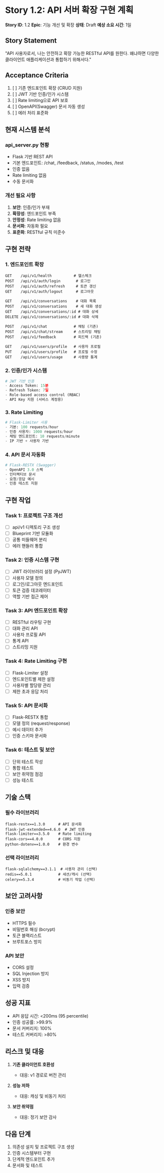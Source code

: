 # Story 1.2: API 서버 확장 구현 계획

**Story ID**: 1.2
**Epic**: 기능 개선 및 확장
**상태**: Draft
**예상 소요 시간**: 1일

## Story Statement
"API 사용자로서, 나는 안전하고 확장 가능한 RESTful API를 원한다. 왜냐하면 다양한 클라이언트 애플리케이션과 통합하기 위해서다."

## Acceptance Criteria
1. [ ] 기존 엔드포인트 확장 (CRUD 지원)
2. [ ] JWT 기반 인증/인가 시스템
3. [ ] Rate limiting으로 API 보호
4. [ ] OpenAPI(Swagger) 문서 자동 생성
5. [ ] 에러 처리 표준화

## 현재 시스템 분석

### api_server.py 현황
- Flask 기반 REST API
- 기본 엔드포인트: /chat, /feedback, /status, /modes, /test
- 인증 없음
- Rate limiting 없음
- 수동 문서화

### 개선 필요 사항
1. **보안**: 인증/인가 부재
2. **확장성**: 엔드포인트 부족
3. **안정성**: Rate limiting 없음
4. **문서화**: 자동화 필요
5. **표준화**: RESTful 규칙 미준수

## 구현 전략

### 1. 엔드포인트 확장
```
GET    /api/v1/health          # 헬스체크
POST   /api/v1/auth/login       # 로그인
POST   /api/v1/auth/refresh     # 토큰 갱신
GET    /api/v1/auth/logout      # 로그아웃

GET    /api/v1/conversations    # 대화 목록
POST   /api/v1/conversations    # 새 대화 생성
GET    /api/v1/conversations/:id # 대화 상세
DELETE /api/v1/conversations/:id # 대화 삭제

POST   /api/v1/chat            # 채팅 (기존)
POST   /api/v1/chat/stream     # 스트리밍 채팅
POST   /api/v1/feedback        # 피드백 (기존)

GET    /api/v1/users/profile   # 사용자 프로필
PUT    /api/v1/users/profile   # 프로필 수정
GET    /api/v1/users/usage     # 사용량 통계
```

### 2. 인증/인가 시스템
```python
# JWT 기반 인증
- Access Token: 15분
- Refresh Token: 7일
- Role-based access control (RBAC)
- API Key 지원 (서비스 계정용)
```

### 3. Rate Limiting
```python
# Flask-Limiter 사용
- 기본: 100 requests/hour
- 인증 사용자: 1000 requests/hour
- 채팅 엔드포인트: 10 requests/minute
- IP 기반 + 사용자 기반
```

### 4. API 문서 자동화
```python
# Flask-RESTX (Swagger)
- OpenAPI 3.0 스펙
- 인터랙티브 문서
- 요청/응답 예시
- 인증 테스트 지원
```

## 구현 작업

### Task 1: 프로젝트 구조 개선
- [ ] api/v1 디렉토리 구조 생성
- [ ] Blueprint 기반 모듈화
- [ ] 공통 미들웨어 분리
- [ ] 에러 핸들러 통합

### Task 2: 인증 시스템 구현
- [ ] JWT 라이브러리 설정 (PyJWT)
- [ ] 사용자 모델 정의
- [ ] 로그인/로그아웃 엔드포인트
- [ ] 토큰 검증 데코레이터
- [ ] 역할 기반 접근 제어

### Task 3: API 엔드포인트 확장
- [ ] RESTful 라우팅 구현
- [ ] 대화 관리 API
- [ ] 사용자 프로필 API
- [ ] 통계 API
- [ ] 스트리밍 지원

### Task 4: Rate Limiting 구현
- [ ] Flask-Limiter 설정
- [ ] 엔드포인트별 제한 설정
- [ ] 사용자별 할당량 관리
- [ ] 제한 초과 응답 처리

### Task 5: API 문서화
- [ ] Flask-RESTX 통합
- [ ] 모델 정의 (request/response)
- [ ] 예시 데이터 추가
- [ ] 인증 스키마 문서화

### Task 6: 테스트 및 보안
- [ ] 단위 테스트 작성
- [ ] 통합 테스트
- [ ] 보안 취약점 점검
- [ ] 성능 테스트

## 기술 스택

### 필수 라이브러리
```
flask-restx==1.3.0      # API 문서화
flask-jwt-extended==4.6.0  # JWT 인증
flask-limiter==3.5.0    # Rate limiting
flask-cors==4.0.0       # CORS 지원
python-dotenv==1.0.0    # 환경 변수
```

### 선택 라이브러리
```
flask-sqlalchemy==3.1.1  # 사용자 관리 (선택)
redis==5.0.1            # 세션/캐시 (선택)
celery==5.3.4           # 비동기 작업 (선택)
```

## 보안 고려사항

### 인증 보안
- HTTPS 필수
- 비밀번호 해싱 (bcrypt)
- 토큰 블랙리스트
- 브루트포스 방지

### API 보안
- CORS 설정
- SQL Injection 방지
- XSS 방지
- 입력 검증

## 성공 지표
- API 응답 시간: <200ms (95 percentile)
- 인증 성공률: >99.9%
- 문서 커버리지: 100%
- 테스트 커버리지: >80%

## 리스크 및 대응
1. **기존 클라이언트 호환성**
   - 대응: v1 경로로 버전 관리
   
2. **성능 저하**
   - 대응: 캐싱 및 비동기 처리

3. **보안 취약점**
   - 대응: 정기 보안 감사

## 다음 단계
1. 의존성 설치 및 프로젝트 구조 생성
2. 인증 시스템부터 구현
3. 단계적 엔드포인트 추가
4. 문서화 및 테스트